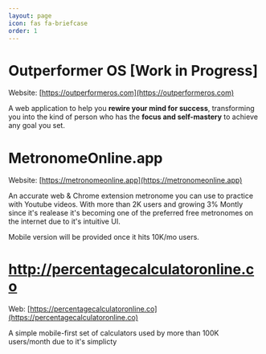 ```yaml
---
layout: page
icon: fas fa-briefcase
order: 1
---
```


# Outperformer OS \[Work in Progress\]
Website: [https://outperformeros.com](https://outperformeros.com)

A web application to help you **rewire your mind for success**, transforming you into the kind of person who has the **focus and self-mastery** to achieve any goal you set.


# MetronomeOnline.app
Website: [https://metronomeonline.app](https://metronomeonline.app)

An accurate web & Chrome extension metronome you can use to practice with Youtube videos.
With more than 2K users and growing 3% Montly since it's realease it's becoming one of the preferred free metronomes on the internet due to it's intuitive UI.

Mobile version will be provided once it hits 10K/mo users.

# http://percentagecalculatoronline.co
Web: [https://percentagecalculatoronline.co](https://percentagecalculatoronline.co)

A simple mobile-first set of calculators used by more than 100K users/month due to it's simplicty




